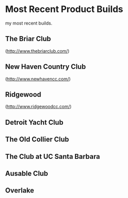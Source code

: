 # Most Recent Product Builds
my most recent builds.

## The Briar Club
(http://www.thebriarclub.com/)

## New Haven Country Club
(http://www.newhavencc.com/)

## Ridgewood
(http://www.ridgewoodcc.com/)

## Detroit Yacht Club

## The Old Collier Club

## The Club at UC Santa Barbara

## Ausable Club

## Overlake